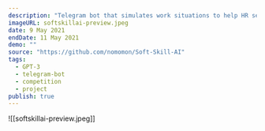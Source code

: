 ```yaml
---
description: "Telegram bot that simulates work situations to help HR select people for support. It generates text scenarios using GPT-3 from OpenAI."
imageURL: softskillai-preview.jpeg
date: 9 May 2021
endDate: 11 May 2021
demo: ""
source: "https://github.com/nomomon/Soft-Skill-AI"
tags:
  - GPT-3
  - telegram-bot
  - competition
  - project
publish: true
---
```


![[softskillai-preview.jpeg]]
